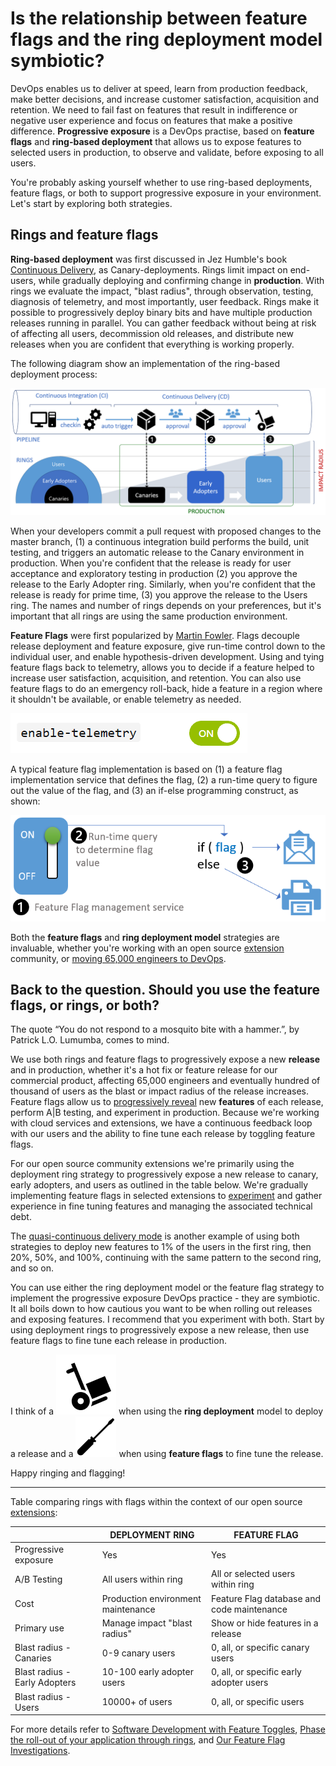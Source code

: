 # Is the relationship between feature flags and the ring deployment model symbiotic?

DevOps enables us to deliver at speed, learn from production feedback, make better decisions, and increase customer satisfaction, acquisition and retention. We need to fail fast on features that result in indifference or negative user experience and focus on features that make a positive difference. **Progressive exposure** is a DevOps practise, based on **feature flags** and **ring-based deployment** that allows us to expose features to selected users in production, to observe and validate, before exposing to all users.

You're probably asking yourself whether to use ring-based deployments, feature flags, or both to support progressive exposure in your environment. Let's start by exploring both strategies.

## Rings and feature flags

**Ring-based deployment** was first discussed in Jez Humble's book [Continuous Delivery](https://www.continuousdelivery.com/), as Canary-deployments. Rings limit impact on end-users, while gradually deploying and confirming change in **production**. With rings we evaluate the impact, "blast radius", through observation, testing, diagnosis of telemetry, and most importantly, user feedback. Rings make it possible to progressively deploy binary bits and have multiple production releases running in parallel. You can gather feedback without being at risk of affecting all users, decommission old releases, and distribute new releases when you are confident that everything is working properly.

The following diagram show an implementation of the ring-based deployment process:

![Ring-based deployment process](_img/rings-or-feature-flags/ring-based-deployment.png)

When your developers commit a pull request with proposed changes to the master branch, (1) a continuous integration build performs the build, unit testing, and triggers an automatic release to the Canary environment in production. When you're confident that the release is ready for user acceptance and exploratory testing in production (2) you approve the release to the Early Adopter ring. Similarly, when you're confident that the release is ready for prime time, (3) you approve the release to the Users ring. The names and number of rings depends on your preferences, but it's important that all rings are using the same production environment.

**Feature Flags** were first popularized by [Martin Fowler](https://martinfowler.com/bliki/FeatureToggle.html). Flags decouple release deployment and feature exposure, give run-time control down to the individual user, and enable hypothesis-driven development. Using and tying feature flags back to telemetry, allows you to decide if a feature helped to increase user satisfaction, acquisition, and retention. You can also use feature flags to do an emergency roll-back, hide a feature in a region where it shouldn't be available, or enable telemetry as needed.

![Feature flags](_img/rings-or-feature-flags/FF-switch.png)

A typical feature flag implementation is based on (1) a feature flag implementation service that defines the flag, (2) a run-time query to figure out the value of the flag, and (3) an if-else programming construct, as shown:

![Feature flags](_img/rings-or-feature-flags/feature-flags.png)

Both the **feature flags** and **ring deployment model** strategies are invaluable, whether you're working with an open source [extension](https://aka.ms/vsarsolutions#Extensions) community, or [moving 65,000 engineers to DevOps](https://aka.ms/devops).

## Back to the question. Should you use the feature flags, or rings, or both?

The quote “You do not respond to a mosquito bite with a hammer.”, by Patrick L.O. Lumumba, comes to mind.

We use both rings and feature flags to progressively expose a new **release** and in production, whether it's a hot fix or feature release for our commercial product, affecting 65,000 engineers and eventually hundred of thousand of users as the blast or impact radius of the release increases. Feature flags allow us to [progressively reveal](https://youtu.be/ed3ziUDq_n0) new **features** of each release, perform A|B testing, and experiment in production. Because we're working with cloud services and extensions, we have a continuous feedback loop with our users and the ability to fine tune each release by toggling feature flags.

For our open source community extensions we're primarily using the deployment ring strategy to progressively expose a new release to canary, early adopters, and users as outlined in the table below. We're gradually implementing feature flags in selected extensions to [experiment](https://blogs.msdn.microsoft.com/visualstudioalmrangers/tag/launchdarkly/) and gather experience in fine tuning features and managing the associated technical debt.

The [quasi-continuous delivery mode](https://code.facebook.com/posts/270314900139291/rapid-release-at-massive-scale/) is another example of using both strategies to deploy new features to 1% of the users in the first ring, then 20%, 50%, and 100%, continuing with the same pattern to the second ring, and so on.

You can use either the ring deployment model or the feature flag strategy to implement the progressive exposure DevOps practice - they are symbiotic. It all boils down to how cautious you want to be when rolling out releases and exposing features. I recommend that you experiment with both. Start by using deployment rings to progressively expose a new release, then use feature flags to fine tune each release in production.

I think of a ![Trolley](_img/rings-or-feature-flags/Trolley.png) when using the **ring deployment** model to deploy a release and a ![Small screw driver](_img/rings-or-feature-flags/ScrewDriver.png) when using **feature flags** to fine tune the release.

Happy ringing and flagging!

---

Table comparing rings with flags within the context of our open source [extensions](https://aka.ms/vsarsolutions#Extensions):

|     |DEPLOYMENT RING|FEATURE FLAG|
|-----|---------------|------------|
|Progressive exposure|Yes|Yes|
|A/B Testing|All users within ring|All or selected users within ring|
|Cost|Production environment maintenance|Feature Flag database and code maintenance|
|Primary use|Manage impact "blast radius"|Show or hide features in a release|
|Blast radius - Canaries|0-9 canary users|0, all, or specific canary users|
|Blast radius - Early Adopters|10-100 early adopter users|0, all, or specific early adopter users|
|Blast radius - Users|10000+ of users|0, all, or specific users|

For more details refer to [Software Development with Feature Toggles](https://msdn.microsoft.com/en-ca/magazine/dn683796.aspx), [Phase the roll-out of your application through rings](https://docs.microsoft.com/en-us/vsts/articles/phase-rollout-with-rings), and [Our Feature Flag Investigations](https://blogs.msdn.microsoft.com/visualstudioalmrangers/tag/launchdarkly/).
